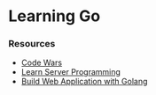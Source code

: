 # Learning Go

### Resources
* [Code Wars](https://www.codewars.com/users/mikemfleming)
* [Learn Server Programming](https://github.com/golang/go/wiki/LearnServerProgramming)
* [Build Web Application with Golang](https://astaxie.gitbooks.io/build-web-application-with-golang/content/en/)
